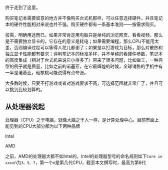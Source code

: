 终于走到了这里。

购买笔记本需要留意的地方并不像购买台式机那样，可以任意选择硬件，并且笔记本的硬件性能相对来说也并不强。购买硬件都有一条基本准则——按需求购买。

按需，明确用途而已。如果非常肯定用电脑只是单纯的浏览网页、看看视频，那么是不需要独立显卡的，它存在的意义是耗电；如果需要编程，那么CPU不能用太差，否则编译过程可以等得人花儿都谢了；如果是以打游戏为目标，那么对散热和独立显卡性能都有要求；评判笔记本的标准多样，并不单纯的看硬件参数，笔记本的高度集成（相对于台式机来说它小得多了）带来了很多问题，比如做工，一种典型的例子就是质量，比如之前的诺基亚，在它最辉煌的时候，全球销售的手机中有一半是诺基亚，砸核桃可能说得有点夸张。

大多数时候，只要不打游戏或者对游戏要求不高，可选择范围就非常广了，并且可以挑到比较划算的。

## 从处理器说起

处理器（CPU）之于电脑，就像大脑之于人一样，是计算处理中心。目前市面上能见到的CPU大部分都为以下两种品牌

Intel

AMD

之前，AMD的处理器大都不如Intel的，Intel的处理器型号的命名规则如下`Core in xxxx`n为`3、5、7`，第一个x是第几代CPU，截至本文撰写时，最高为第8代